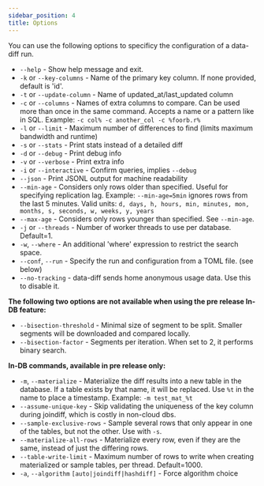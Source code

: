 ```yaml
---
sidebar_position: 4
title: Options
---
```


You can use the following options to specificy the configuration of a data-diff run.

- `--help` - Show help message and exit.
- `-k` or `--key-columns` - Name of the primary key column. If none provided, default is 'id'.
- `-t` or `--update-column` - Name of updated_at/last_updated column
- `-c` or `--columns` - Names of extra columns to compare.  Can be used more than once in the same command.
                          Accepts a name or a pattern like in SQL.
                          Example: `-c col% -c another_col -c %foorb.r%`
- `-l` or `--limit` - Maximum number of differences to find (limits maximum bandwidth and runtime)
- `-s` or `--stats` - Print stats instead of a detailed diff
- `-d` or `--debug` - Print debug info
- `-v` or `--verbose` - Print extra info
- `-i` or `--interactive` - Confirm queries, implies `--debug`
- `--json` - Print JSONL output for machine readability
- `--min-age` - Considers only rows older than specified. Useful for specifying replication lag.
                  Example: `--min-age=5min` ignores rows from the last 5 minutes.
                  Valid units: `d, days, h, hours, min, minutes, mon, months, s, seconds, w, weeks, y, years`
- `--max-age` - Considers only rows younger than specified. See `--min-age`.
- `-j` or `--threads` - Number of worker threads to use per database. Default=1.
- `-w`, `--where` - An additional 'where' expression to restrict the search space.
- `--conf`, `--run` - Specify the run and configuration from a TOML file. (see below)
- `--no-tracking` - data-diff sends home anonymous usage data. Use this to disable it.

**The following two options are not available when using the pre release In-DB feature:**

- `--bisection-threshold` - Minimal size of segment to be split. Smaller segments will be downloaded and compared locally.
- `--bisection-factor` - Segments per iteration. When set to 2, it performs binary search.

**In-DB commands, available in pre release only:**
- `-m`, `--materialize` - Materialize the diff results into a new table in the database.
                            If a table exists by that name, it will be replaced.
                            Use `%t` in the name to place a timestamp.
                            Example: `-m test_mat_%t`
- `--assume-unique-key` - Skip validating the uniqueness of the key column during joindiff, which is costly in non-cloud dbs.
- `--sample-exclusive-rows` - Sample several rows that only appear in one of the tables, but not the other. Use with `-s`.
- `--materialize-all-rows` -  Materialize every row, even if they are the same, instead of just the differing rows.
- `--table-write-limit` - Maximum number of rows to write when creating materialized or sample tables, per thread. Default=1000.
- `-a`, `--algorithm` `[auto|joindiff|hashdiff]` - Force algorithm choice